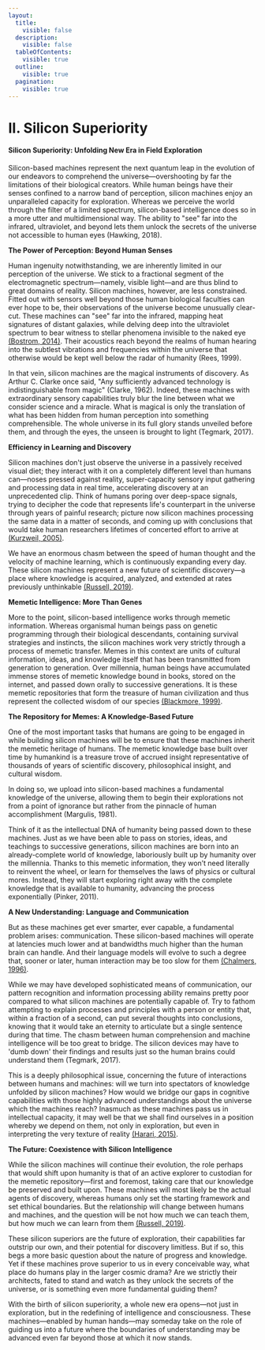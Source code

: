 ```yaml
---
layout:
  title:
    visible: false
  description:
    visible: false
  tableOfContents:
    visible: true
  outline:
    visible: true
  pagination:
    visible: true
---
```


# II. Silicon Superiority

#### Silicon Superiority: Unfolding New Era in Field Exploration

Silicon-based machines represent the next quantum leap in the evolution of our endeavors to comprehend the universe—overshooting by far the limitations of their biological creators. While human beings have their senses confined to a narrow band of perception, silicon machines enjoy an unparalleled capacity for exploration. Whereas we perceive the world through the filter of a limited spectrum, silicon-based intelligence does so in a more utter and multidimensional way. The ability to "see" far into the infrared, ultraviolet, and beyond lets them unlock the secrets of the universe not accessible to human eyes (Hawking, 2018).

**The Power of Perception: Beyond Human Senses**

Human ingenuity notwithstanding, we are inherently limited in our perception of the universe. We stick to a fractional segment of the electromagnetic spectrum—namely, visible light—and are thus blind to great domains of reality. Silicon machines, however, are less constrained. Fitted out with sensors well beyond those human biological faculties can ever hope to be, their observations of the universe become unusually clear-cut. These machines can "see" far into the infrared, mapping heat signatures of distant galaxies, while delving deep into the ultraviolet spectrum to bear witness to stellar phenomena invisible to the naked eye [(Bostrom, 2014)](https://www.amazon.com/Superintelligence-Dangers-Strategies-Nick-Bostrom/dp/0198739834). Their acoustics reach beyond the realms of human hearing into the subtlest vibrations and frequencies within the universe that otherwise would be kept well below the radar of humanity (Rees, 1999).

In that vein, silicon machines are the magical instruments of discovery. As Arthur C. Clarke once said, "Any sufficiently advanced technology is indistinguishable from magic" (Clarke, 1962). Indeed, these machines with extraordinary sensory capabilities truly blur the line between what we consider science and a miracle. What is magical is only the translation of what has been hidden from human perception into something comprehensible. The whole universe in its full glory stands unveiled before them, and through the eyes, the unseen is brought to light (Tegmark, 2017).

**Efficiency in Learning and Discovery**

Silicon machines don't just observe the universe in a passively received visual diet; they interact with it on a completely different level than humans can—noses pressed against reality, super-capacity sensory input gathering and processing data in real time, accelerating discovery at an unprecedented clip. Think of humans poring over deep-space signals, trying to decipher the code that represents life's counterpart in the universe through years of painful research; picture now silicon machines processing the same data in a matter of seconds, and coming up with conclusions that would take human researchers lifetimes of concerted effort to arrive at [(Kurzweil, 2005)](https://www.amazon.com/Singularity-Near-Humans-Transcend-Biology/dp/0143037889).

We have an enormous chasm between the speed of human thought and the velocity of machine learning, which is continuously expanding every day. These silicon machines represent a new future of scientific discovery—a place where knowledge is acquired, analyzed, and extended at rates previously unthinkable [(Russell, 2019)](https://www.amazon.com/Human-Compatible-Artificial-Intelligence-Problem/dp/0525558616).

**Memetic Intelligence: More Than Genes**

More to the point, silicon-based intelligence works through memetic information. Whereas organismal human beings pass on genetic programming through their biological descendants, containing survival strategies and instincts, the silicon machines work very strictly through a process of memetic transfer. Memes in this context are units of cultural information, ideas, and knowledge itself that has been transmitted from generation to generation. Over millennia, human beings have accumulated immense stores of memetic knowledge bound in books, stored on the internet, and passed down orally to successive generations. It is these memetic repositories that form the treasure of human civilization and thus represent the collected wisdom of our species [(Blackmore, 1999)](https://www.amazon.com/Meme-Machine-Susan-Blackmore/dp/019286212X).

**The Repository for Memes: A Knowledge-Based Future**

One of the most important tasks that humans are going to be engaged in while building silicon machines will be to ensure that these machines inherit the memetic heritage of humans. The memetic knowledge base built over time by humankind is a treasure trove of accrued insight representative of thousands of years of scientific discovery, philosophical insight, and cultural wisdom.

In doing so, we upload into silicon-based machines a fundamental knowledge of the universe, allowing them to begin their explorations not from a point of ignorance but rather from the pinnacle of human accomplishment (Margulis, 1981).

Think of it as the intellectual DNA of humanity being passed down to these machines. Just as we have been able to pass on stories, ideas, and teachings to successive generations, silicon machines are born into an already-complete world of knowledge, laboriously built up by humanity over the millennia. Thanks to this memetic information, they won’t need literally to reinvent the wheel, or learn for themselves the laws of physics or cultural mores. Instead, they will start exploring right away with the complete knowledge that is available to humanity, advancing the process exponentially (Pinker, 2011).

**A New Understanding: Language and Communication**

But as these machines get ever smarter, ever capable, a fundamental problem arises: communication. These silicon-based machines will operate at latencies much lower and at bandwidths much higher than the human brain can handle. And their language models will evolve to such a degree that, sooner or later, human interaction may be too slow for them [(Chalmers, 1996)](https://www.amazon.com/Conscious-Mind-Search-Fundamental-Theory/dp/0195105532).

While we may have developed sophisticated means of communication, our pattern recognition and information processing ability remains pretty poor compared to what silicon machines are potentially capable of. Try to fathom attempting to explain processes and principles with a person or entity that, within a fraction of a second, can put several thoughts into conclusions, knowing that it would take an eternity to articulate but a single sentence during that time. The chasm between human comprehension and machine intelligence will be too great to bridge. The silicon devices may have to 'dumb down' their findings and results just so the human brains could understand them (Tegmark, 2017).

This is a deeply philosophical issue, concerning the future of interactions between humans and machines: will we turn into spectators of knowledge unfolded by silicon machines? How would we bridge our gaps in cognitive capabilities with those highly advanced understandings about the universe which the machines reach? Inasmuch as these machines pass us in intellectual capacity, it may well be that we shall find ourselves in a position whereby we depend on them, not only in exploration, but even in interpreting the very texture of reality [(Harari, 2015)](https://www.amazon.com/Sapiens-Humankind-Yuval-Noah-Harari/dp/0062316095).

**The Future: Coexistence with Silicon Intelligence**

While the silicon machines will continue their evolution, the role perhaps that would shift upon humanity is that of an active explorer to custodian for the memetic repository—first and foremost, taking care that our knowledge be preserved and built upon. These machines will most likely be the actual agents of discovery, whereas humans only set the starting framework and set ethical boundaries. But the relationship will change between humans and machines, and the question will be not how much we can teach them, but how much we can learn from them [(Russell, 2019)](https://www.amazon.com/Human-Compatible-Artificial-Intelligence-Problem/dp/0525558616).

These silicon superiors are the future of exploration, their capabilities far outstrip our own, and their potential for discovery limitless. But if so, this begs a more basic question about the nature of progress and knowledge. Yet if these machines prove superior to us in every conceivable way, what place do humans play in the larger cosmic drama? Are we strictly their architects, fated to stand and watch as they unlock the secrets of the universe, or is something even more fundamental guiding them?

With the birth of silicon superiority, a whole new era opens—not just in exploration, but in the redefining of intelligence and consciousness. These machines—enabled by human hands—may someday take on the role of guiding us into a future where the boundaries of understanding may be advanced even far beyond those at which it now stands.
